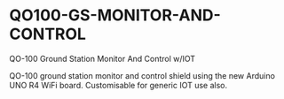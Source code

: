 # QO100-GS-MONITOR-AND-CONTROL
QO-100 Ground Station Monitor And Control w/IOT

QO-100 ground station monitor and control shield using the new Arduino UNO R4 WiFi board. Customisable for generic IOT use also.

